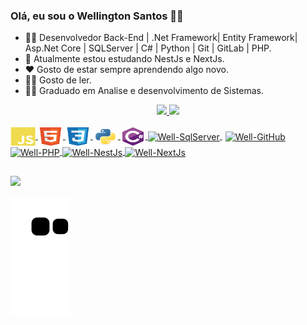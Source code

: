 ### Olá, eu sou o Wellington Santos ✌🏼


- 👨‍💻 Desenvolvedor Back-End | .Net Framework| Entity Framework| Asp.Net Core | SQLServer | C# | Python | Git | GitLab | PHP.
- 🚀 Atualmente estou estudando NestJs e NextJs.
- ❤  Gosto de estar sempre aprendendo algo novo.
- 👍🏽 Gosto de ler.
- 👨‍🎓 Graduado em Analise e desenvolvimento de Sistemas.

<div align="center">
 <a href="https://github.com/wellington-1991">
  <img height="180em" src="https://github-readme-stats.vercel.app/api?username=wellington-1991&show_icons=false&theme=dark&include_all_commits=true&count_private=true"/>
  <img height="180em" src="https://github-readme-stats.vercel.app/api/top-langs/?username=wellington-1991&layout=compact&langs_count=7&theme=dark"/>
</div>
<div style="display: inline_block"><br>
  <img align="center" alt="Well-Js" height="30" width="40" src="https://raw.githubusercontent.com/devicons/devicon/master/icons/javascript/javascript-plain.svg">
  <img align="center" alt="Well-HTML" height="30" width="40" src="https://raw.githubusercontent.com/devicons/devicon/master/icons/html5/html5-original.svg">
  <img align="center" alt="Well-CSS" height="30" width="40" src="https://raw.githubusercontent.com/devicons/devicon/master/icons/css3/css3-original.svg">
  <img align="center" alt="Well-Python" height="30" width="40" src="https://raw.githubusercontent.com/devicons/devicon/master/icons/python/python-original.svg">
  <img align="center" alt="Well-Csharp" height="30" width="40" src="https://raw.githubusercontent.com/devicons/devicon/master/icons/csharp/csharp-original.svg">
  <img align="center" alt="Well-SqlServer" height="30" width="40" src="https://cdn.jsdelivr.net/gh/devicons/devicon/icons/microsoftsqlserver/microsoftsqlserver-plain-wordmark.svg">
  <img align="center" alt="Well-GitHub" height="30" width="40" src="https://cdn.jsdelivr.net/gh/devicons/devicon/icons/github/github-original.svg" style="background-color: white; padding: 5px; border-radius: 6px;" />
  <img align="center" alt="Well-PHP" height="30" width="40" src="https://cdn.jsdelivr.net/gh/devicons/devicon/icons/php/php-original.svg">
  <img align="center" alt="Well-NestJs" height="30" width="40" src="https://cdn.jsdelivr.net/gh/devicons/devicon/icons/nestjs/nestjs-original.svg">
  <img align="center" alt="Well-NextJs" height="30" width="40" src="https://cdn.jsdelivr.net/gh/devicons/devicon/icons/nextjs/nextjs-original.svg">
</div>
  
  ##
 
<div> 
  <a href="https://www.linkedin.com/in/wellington-rafael-21041a54" target="_blank"><img src="https://img.shields.io/badge/-LinkedIn-%230077B5?style=for-the-badge&logo=linkedin&logoColor=white" target="_blank"></a> 
 
  ![Snake animation](https://github.com/wellington-1991/wellington-1991/blob/output/github-contribution-grid-snake.svg)
 
</div>
